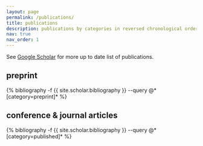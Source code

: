 ```yaml
---
layout: page
permalink: /publications/
title: publications
description: publications by categories in reversed chronological order. generated by jekyll-scholar.
nav: true
nav_order: 1
---
```


<p>See <a href="https://scholar.google.com/citations?user=xvq0n50AAAAJ&hl=en">Google Scholar</a> for more up to date list of publications.</p>
<!-- _pages/publications.md -->
<div class="publications">
<h2>preprint</h2>
{% bibliography -f {{ site.scholar.bibliography }} --query @*[category=preprint]* %}

<h2>conference &amp; journal articles</h2>
{% bibliography -f {{ site.scholar.bibliography }} --query @*[category=published]* %}

</div>
